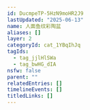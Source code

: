 ```yaml
---
id: DucmpeTP-5HzN9moHR2J9
lastUpdated: "2025-06-13"
name: 人面鱼纹彩陶盆
aliases: []
layer: 2
categoryId: cat_1YBqIhJq
tagIds:
  - tag_jjlHlSWa
  - tag_bwHG_dIA
nsfw: false
parent: ""
relatedEntries: []
timelineEvents: []
titledLinks: []
---
```


